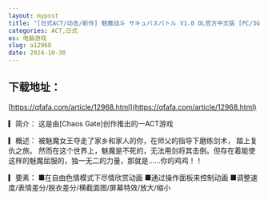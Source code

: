 ```yaml
---
layout: mypost
title: "[日式ACT/动态/新作] 魅魔战斗 サキュバスバトル V1.0 DL官方中文版 [PC/3G]"
categories: ACT,日式
os: 电脑游戏
slug: a12968
date: 2024-10-30
---
```


## 下载地址：

[https://qfafa.com/article/12968.html](https://qfafa.com/article/12968.html)

▎简介：
 这是由\[Chaos Gate\]创作推出的一ACT游戏
 
 ▎概述：
 被魅魔女王夺走了家乡和家人的你，在师父的指导下磨练剑术，
踏上复仇之旅。
 然而在这个世界上，魅魔是不死的，无法用剑将其击倒。但存在着能使这样的魅魔屈服的，独一无二的力量，那就是……你的鸡鸡！！
 
▎要素：
■在自由色情模式下尽情欣赏动画
■通过操作面板来控制动画
■调整速度/表情差分/脱衣差分/横截面图/屏幕特效/放大/缩小